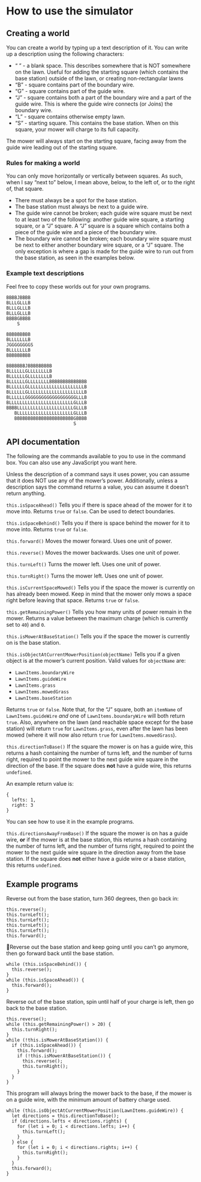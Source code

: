 # How to use the simulator

## Creating a world

You can create a world by typing up a text description of it. You can write up
a description using the following characters:

* “ ” - a blank space. This describes somewhere that is NOT somewhere on the
  lawn. Useful for adding the starting square (which contains the base station)
  outside of the lawn, or creating non-rectangular lawns
* “B” - square contains part of the boundary wire.
* “G” - square contains part of the guide wire.
* “J” - square contains both a part of the boundary wire and a part of the
  guide wire. This is where the guide wire connects (or Joins) the boundary
  wire.
* “L” - square contains otherwise empty lawn.
* “S” - starting square. This contains the base station. When on this square,
  your mower will charge to its full capacity.

The mower will always start on the starting square, facing away from the guide
wire leading out of the starting square.

### Rules for making a world

You can only move horizontally or vertically between squares. As such, when I
say “next to” below, I mean above, below, to the left of, or to the right of,
that square.

* There must always be a spot for the base station.
* The base station must always be next to a guide wire.
* The guide wire cannot be broken; each guide wire square must be next to at
  least two of the following: another guide wire square, a starting square, or
  a “J” square. A “J” square is a square which contains both a piece of the
  guide wire and a piece of the boundary wire.
* The boundary wire cannot be broken; each boundary wire square must be next to
  either another boundary wire square, or a “J” square. The only exception is
  where a gap is made for the guide wire to run out from the base station, as
  seen in the examples below.

### Example text descriptions

Feel free to copy these worlds out for your own programs.

```
BBBBJBBBB
BLLLGLLLB
BLLLGLLLB
BLLLGLLLB
BBBBGBBBB
    S
```

```
BBBBBBBBB
BLLLLLLLB
JGGGGGGGGS
BLLLLLLLB
BBBBBBBBB
```

```
BBBBBBBJBBBBBBBBB
BLLLLLLGLLLLLLLLB
BLLLLLLGLLLLLLLLB
BLLLLLLGLLLLLLLLBBBBBBBBBBBBBB
BLLLLLLGLLLLLLLLLLLLLLLLLLLLLB
BLLLLLLGLLLLLLLLLLLLLLLLLLLLLB
BLLLLLLGGGGGGGGGGGGGGGGGGGLLLB
BLLLLLLLLLLLLLLLLLLLLLLLLGLLLB
BBBBLLLLLLLLLLLLLLLLLLLLLGLLLB
   BLLLLLLLLLLLLLLLLLLLLLGLLLB
   BBBBBBBBBBBBBBBBBBBBBBGBBBB
                         S
```

## API documentation

The following are the commands available to you to use in the command box. You
can also use any JavaScript you want here.

Unless the description of a command says it uses power, you can assume that it
does NOT use any of the mower’s power. Additionally, unless a description says
the command returns a value, you can assume it doesn’t return anything.

`this.isSpaceAhead()`
Tells you if there is space ahead of the mower for it to move into. Returns
`true` or `false`. Can be used to detect boundaries.

`this.isSpaceBehind()`
Tells you if there is space behind the mower for it to move into. Returns
`true` or `false`.

`this.forward()`
Moves the mower forward. Uses one unit of power.

`this.reverse()`
Moves the mower backwards. Uses one unit of power.

`this.turnLeft()`
Turns the mower left. Uses one unit of power.

`this.turnRight()`
Turns the mower left. Uses one unit of power.

`this.isCurrentSpaceMowed()`
Tells you if the space the mower is currently on has already been mowed. Keep
in mind that the mower only mows a space right before leaving that space.
Returns `true` or `false`.

`this.getRemainingPower()`
Tells you how many units of power remain in the mower. Returns a value between
the maximum charge (which is currently set to `40`) and `0`.

`this.isMowerAtBaseStation()`
Tells you if the space the mower is currently on is the base station.

`this.isObjectAtCurrentMowerPosition(objectName)`
Tells you if a given object is at the mower’s current position. Valid values
for `objectName` are:

* `LawnItems.boundaryWire`
* `LawnItems.guideWire`
* `LawnItems.grass`
* `LawnItems.mowedGrass`
* `LawnItems.baseStation`

Returns `true` or `false`. Note that, for the “J” square, both an `itemName` of
`LawnItems.guideWire` *and* one of `LawnItems.boundaryWire` will both return
`true`. Also, anywhere on the lawn (and reachable space except for the base
station) will return `true` for `LawnItems.grass`, even after the lawn has been
mowed (where it will now also return `true` for `LawnItems.mowedGrass`).

`this.directionToBase()`
If the square the mower is on has a guide wire, this returns a hash containing
the number of turns left, and the number of turns right, required to point the
mower to the next guide wire square in the direction of the base. If the square
does **not** have a guide wire, this returns `undefined`.

An example return value is:

```
{
  lefts: 1,
  right: 3
}
```

You can see how to use it in the example programs.

`this.directionsAwayFromBase()`
If the square the mower is on has a guide wire, **or** if the mower is at the
base station, this returns a hash containing the number of turns left, and the
number of turns right, required to point the mower to the next guide wire square
in the direction away from the base station. If the square does **not** either
have a guide wire or a base station, this returns `undefined`.

## Example programs

Reverse out from the base station, turn 360 degrees, then go back in:

```
this.reverse();
this.turnLeft();
this.turnLeft();
this.turnLeft();
this.turnLeft();
this.forward();
```

Reverse out the base station and keep going until you can’t go anymore, then go
forward back until the base station.

```
while (this.isSpaceBehind()) {
  this.reverse();
}
while (this.isSpaceAhead()) {
  this.forward();
}
```

Reverse out of the base station, spin until half of your charge is left, then
go back to the base station.

```
this.reverse();
while (this.getRemainingPower() > 20) {
  this.turnRight();
}
while (!this.isMowerAtBaseStation()) {
  if (this.isSpaceAhead()) {
    this.forward();
    if (!this.isMowerAtBaseStation()) {
      this.reverse();
      this.turnRight();
    }
  }
}
```

This program will always bring the mower back to the base, if the mower is on
a guide wire, with the minimum amount of battery charge used.

```
while (this.isObjectAtCurrentMowerPosition(LawnItems.guideWire)) {
  let directions = this.directionToBase();
  if (directions.lefts < directions.rights) {
    for (let i = 0; i < directions.lefts; i++) {
      this.turnLeft();
    }
  } else {
    for (let i = 0; i < directions.rights; i++) {
      this.turnRight();
    }    
  }
  this.forward();
}
```

